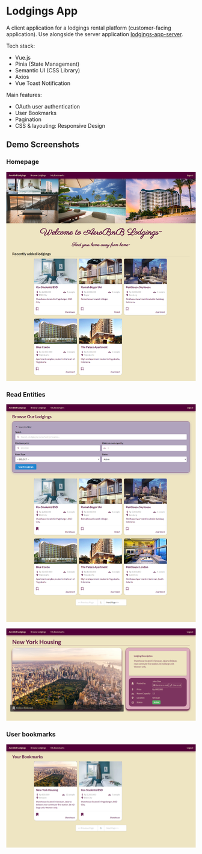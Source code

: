 # Lodgings App

A client application for a lodgings rental platform (customer-facing application). Use alongside the server application [lodgings-app-server](https://github.com/ValYauw/lodgings-app-server).

Tech stack:
 - Vue.js
 - Pinia (State Management)
 - Semantic UI (CSS Library)
 - Axios
 - Vue Toast Notification

Main features:
 - OAuth user authentication
 - User Bookmarks
 - Pagination
 - CSS & layouting: Responsive Design

## Demo Screenshots

### Homepage
![Homepage](demo-screenshots/home.png)

### Read Entities
![Show lodgings](demo-screenshots/browse-lodgings-and-filter.png)

![Detailed lodging page](demo-screenshots/detailed-lodging-page.png)

### User bookmarks
![Create New Lodging](demo-screenshots/bookmarks.png)
